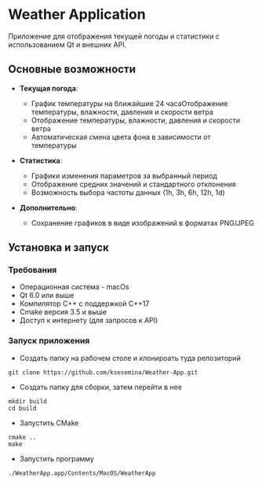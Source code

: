 # Weather Application

Приложение для отображения текущей погоды и статистики с использованием Qt и внешних API.

##  Основные возможности

- **Текущая погода**:
  - График температуры на ближайшие 24 часаОтображение температуры, влажности, давления и скорости ветра
  - Отображение температуры, влажности, давления и скорости ветра
  - Автоматическая смена цвета фона в зависимости от температуры

- **Статистика**:
  - Графики изменения параметров за выбранный период
  - Отображение средних значений и стандартного отклонения
  - Возможность выбора частоты данных (1h, 3h, 6h, 12h, 1d)

- **Дополнительно**:
  - Сохранение графиков в виде изображений в форматах PNG/JPEG

##  Установка и запуск

### Требования
- Операционная система - macOs
- Qt 6.0 или выше
- Компилятор C++ с поддержкой C++17
- Cmake версия 3.5 и выше
- Доступ к интернету (для запросов к API)

### Запуск приложения
- Создать папку на рабочем столе и клонироать туда репозиторий
```
git clone https://github.com/ksesemina/Weather-App.git
```
- Создать папку для сборки, затем перейти в нее
```
mkdir build
cd build
```
- Запустить CMake
```
cmake ..
make
```
- Запустить программу
```
./WeatherApp.app/Contents/MacOS/WeatherApp
```
